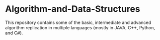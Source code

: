 # Algorithm-and-Data-Structures
This repository contains some of the basic, intermediate and advanced algorithm replication in multiple languages (mostly in JAVA, C++, Python, and C#). 

